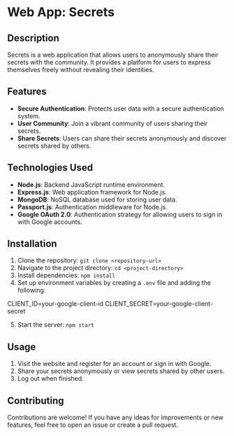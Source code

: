 # Web App: Secrets

## Description
Secrets is a web application that allows users to anonymously share their secrets with the community. It provides a platform for users to express themselves freely without revealing their identities.

## Features
- **Secure Authentication**: Protects user data with a secure authentication system.
- **User Community**: Join a vibrant community of users sharing their secrets.
- **Share Secrets**: Users can share their secrets anonymously and discover secrets shared by others.

## Technologies Used
- **Node.js**: Backend JavaScript runtime environment.
- **Express.js**: Web application framework for Node.js.
- **MongoDB**: NoSQL database used for storing user data.
- **Passport.js**: Authentication middleware for Node.js.
- **Google OAuth 2.0**: Authentication strategy for allowing users to sign in with Google accounts.

## Installation
1. Clone the repository: `git clone <repository-url>`
2. Navigate to the project directory: `cd <project-directory>`
3. Install dependencies: `npm install`
4. Set up environment variables by creating a `.env` file and adding the following:

CLIENT_ID=your-google-client-id
CLIENT_SECRET=your-google-client-secret

5. Start the server: `npm start`

## Usage
1. Visit the website and register for an account or sign in with Google.
2. Share your secrets anonymously or view secrets shared by other users.
3. Log out when finished.

## Contributing
Contributions are welcome! If you have any ideas for improvements or new features, feel free to open an issue or create a pull request.

